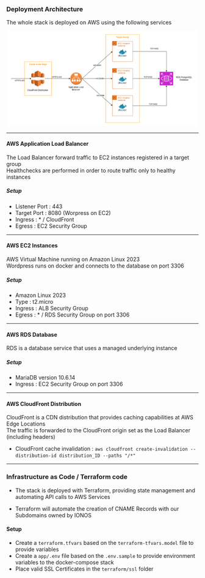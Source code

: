 ### Deployment Architecture

The whole stack is deployed on AWS using the following services  

![Architecture](resources/cloud1.drawio.png)


---
#### AWS Application Load Balancer

The Load Balancer forward traffic to EC2 instances registered in a target group  
Healthchecks are performed in order to route traffic only to healthy instances  

##### Setup

- Listener Port : 443
- Target Port : 8080 (Worpress on EC2)
- Ingress : * / CloudFront
- Egress : EC2 Security Group


---
#### AWS EC2 Instances

AWS Virtual Machine running on Amazon Linux 2023  
Wordpress runs on docker and connects to the database on port 3306

##### Setup

- Amazon Linux 2023
- Type : t2.micro
- Ingress : ALB Security Group
- Egress : * / RDS Security Group on port 3306


---
#### AWS RDS Database

RDS is a database service that uses a managed underlying instance  

##### Setup

- MariaDB version 10.6.14
- Ingress : EC2 Security Group on port 3306


---
#### AWS CloudFront Distribution

CloudFront is a CDN distribution that provides caching capabilities at AWS Edge Locations  
The traffic is forwarded to the CloudFront origin set as the Load Balancer (including headers)  

- CloudFront cache invalidation : `aws cloudfront create-invalidation --distribution-id distribution_ID --paths "/*"`


---
### Infrastructure as Code / Terraform code

- The stack is deployed with Terraform, providing state management and automating API calls to AWS Services  

- Terraform will automate the creation of CNAME Records with our Subdomains owned by IONOS  

#### Setup

- Create a `terraform.tfvars` based on the `terraform-tfvars.model` file to provide variables
- Create a `app/.env` file based on the `.env.sample` to provide environment variables to the docker-compose stack 
- Place valid SSL Certificates in the `terraform/ssl` folder



